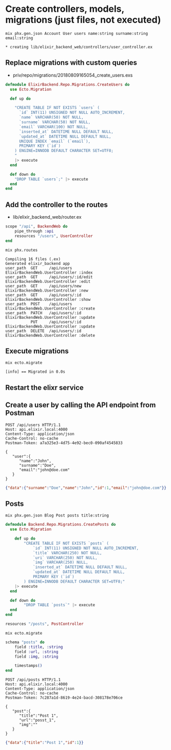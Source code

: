 # Create controllers, models, migrations (just files, not executed)

```shell
mix phx.gen.json Account User users name:string surname:string email:string
```

```
* creating lib/elixir_backend_web/controllers/user_controller.ex
```

## Replace migrations with custom queries

* priv/repo/migrations/20180809165054_create_users.exs

```ex
defmodule ElixirBackend.Repo.Migrations.CreateUsers do
  use Ecto.Migration

  def up do

    "CREATE TABLE IF NOT EXISTS `users` (
      `id` INT(11) UNSIGNED NOT NULL AUTO_INCREMENT,
      `name` VARCHAR(50) NOT NULL,
      `surname` VARCHAR(50) NOT NULL,
      `email` VARCHAR(100) NOT NULL,
      `inserted_at` DATETIME NULL DEFAULT NULL,
      `updated_at` DATETIME NULL DEFAULT NULL,
      UNIQUE INDEX `email` (`email`),
      PRIMARY KEY (`id`)
    ) ENGINE=INNODB DEFAULT CHARACTER SET=UTF8;
    "
    |> execute
  end

  def down do
    "DROP TABLE `users`;" |> execute
  end
end
```

## Add the controller to the routes

* lib/elixir_backend_web/router.ex

```ex
scope "/api", BackendWeb do
    pipe_through :api
    resources "/users", UserController
end
```

```shell
mix phx.routes
```

```
Compiling 16 files (.ex)
Generated elixir_backend app
user_path  GET     /api/users           ElixirBackendWeb.UserController :index
user_path  GET     /api/users/:id/edit  ElixirBackendWeb.UserController :edit
user_path  GET     /api/users/new       ElixirBackendWeb.UserController :new
user_path  GET     /api/users/:id       ElixirBackendWeb.UserController :show
user_path  POST    /api/users           ElixirBackendWeb.UserController :create
user_path  PATCH   /api/users/:id       ElixirBackendWeb.UserController :update
           PUT     /api/users/:id       ElixirBackendWeb.UserController :update
user_path  DELETE  /api/users/:id       ElixirBackendWeb.UserController :delete
```

## Execute migrations

```shell
mix ecto.migrate
```

```
[info] == Migrated in 0.0s
```

## Restart the elixr service

## Create a user by calling the API endpoint from Postman

```http
POST /api/users HTTP/1.1
Host: api.elixir.local:4000
Content-Type: application/json
Cache-Control: no-cache
Postman-Token: a7a325e3-4d75-4e92-bec0-090af4545833

{  
   "user":{  
      "name":"John",
      "surname":"Doe",
      "email":"john@doe.com"
   }
}
```

```json
{"data":{"surname":"Doe","name":"John","id":1,"email":"john@doe.com"}}
```

## Posts

```shell
mix phx.gen.json Blog Post posts title:string
```

```ex
defmodule Backend.Repo.Migrations.CreatePosts do
  use Ecto.Migration

	def up do
		"CREATE TABLE IF NOT EXISTS `posts` (
			`id` INT(11) UNSIGNED NOT NULL AUTO_INCREMENT,
			`title` VARCHAR(250) NOT NULL,
			`uri` VARCHAR(250) NOT NULL,
			`img` VARCHAR(250) NULL,
			`inserted_at` DATETIME NULL DEFAULT NULL,
			`updated_at` DATETIME NULL DEFAULT NULL,
			PRIMARY KEY (`id`)
		) ENGINE=INNODB DEFAULT CHARACTER SET=UTF8;"
    |> execute
  end

  def down do
		"DROP TABLE `posts`" |> execute
  end
end
```

```ex
resources "/posts", PostController
```

```shell
mix ecto.migrate
```

```ex
schema "posts" do
    field :title, :string
	field :url, :string
	field :img, :string

    timestamps()
end
```

```http
POST /api/posts HTTP/1.1
Host: api.elixir.local:4000
Content-Type: application/json
Cache-Control: no-cache
Postman-Token: 7c287a1d-8619-4e24-bacd-308178e706ce

{  
   "post":{  
      "title":"Post 1",
      "url":"posst_1",
      "img":""
   }
}
```

```json
{"data":{"title":"Post 1","id":1}}
```